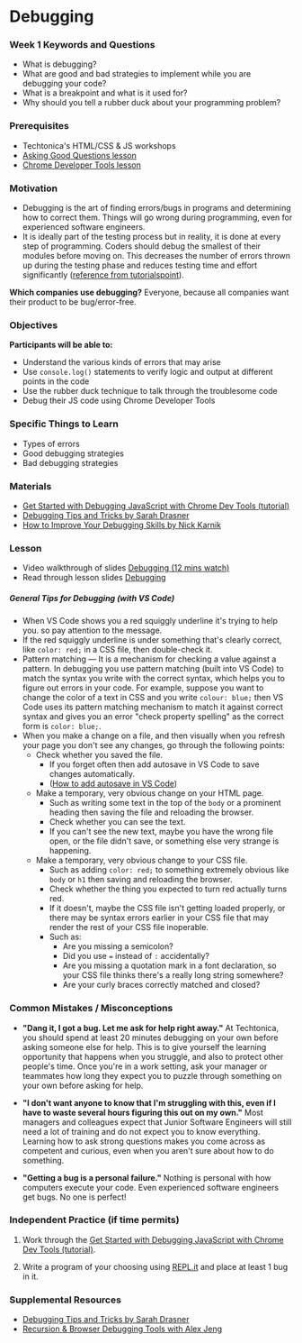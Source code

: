 # Debugging

### Week 1 Keywords and Questions

- What is debugging?
- What are good and bad strategies to implement while you are debugging your code?
- What is a breakpoint and what is it used for?
- Why should you tell a rubber duck about your programming problem?

### Prerequisites

- Techtonica's HTML/CSS & JS workshops
- [Asking Good Questions lesson](/onboarding/asking-good-questions.md)
- [Chrome Developer Tools lesson](/chrome-developer-tools/chrome-developer-tools.md)

### Motivation

- Debugging is the art of finding errors/bugs in programs and determining how to correct them. Things will go wrong during programming, even for experienced software engineers.
- It is ideally part of the testing process but in reality, it is done at every step of programming. Coders should debug the smallest of their modules before moving on. This decreases the number of errors thrown up during the testing phase and reduces testing time and effort significantly ([reference from tutorialspoint](https://www.tutorialspoint.com/programming_methodologies/programming_methodologies_debugging.htm)).

**Which companies use debugging?** Everyone, because all companies want their product to be bug/error-free.

### Objectives

**Participants will be able to:**

- Understand the various kinds of errors that may arise
- Use `console.log()` statements to verify logic and output at different points in the code
- Use the rubber duck technique to talk through the troublesome code
- Debug their JS code using Chrome Developer Tools

### Specific Things to Learn

- Types of errors
- Good debugging strategies
- Bad debugging strategies

### Materials

- [Get Started with Debugging JavaScript with Chrome Dev Tools (tutorial)](https://developers.google.com/web/tools/chrome-devtools/javascript)
- [Debugging Tips and Tricks by Sarah Drasner](https://css-tricks.com/debugging-tips-tricks/)
- [How to Improve Your Debugging Skills by Nick Karnik](https://www.freecodecamp.org/news/how-to-improve-your-debugging-skills-abb5b363bdb8/)

### Lesson

- Video walkthrough of slides [Debugging (12 mins watch)](https://drive.google.com/file/d/1VMyGDG5CnNMkjCyaNx1LAjxTMKxC0QQ4/view?usp=sharing)
- Read through lesson slides [Debugging](https://docs.google.com/presentation/d/1Ol1as_RuxBpXMd4VxCUyvFVkjpcqAxg6B-c0Sl9KDLc/edit?usp=sharing)

##### General Tips for Debugging (with VS Code)

- When VS Code shows you a red squiggly underline it's trying to help you. so pay attention to the message.
- If the red squiggly underline is under something that's clearly correct, like `color: red;` in a CSS file, then double-check it.
- Pattern matching — It is a mechanism for checking a value against a pattern. In debugging you use pattern matching (built into VS Code) to match the syntax you write with the correct syntax, which helps you to figure out errors in your code. For example, suppose you want to change the color of a text in CSS and you write `colour: blue;` then VS Code uses its pattern matching mechanism to match it against correct syntax and gives you an error "check property spelling" as the correct form is `color: blue;`.
- When you make a change on a file, and then visually when you refresh your page you don't see any changes, go through the following points:
  - Check whether you saved the file.
    - If you forget often then add autosave in VS Code to save changes automatically.
    - ([How to add autosave in VS Code](https://code.visualstudio.com/docs/editor/codebasics#_save-auto-save))
  - Make a temporary, very obvious change on your HTML page.
    - Such as writing some text in the top of the `body` or a prominent heading then saving the file and reloading the browser.
    - Check whether you can see the text.
    - If you can't see the new text, maybe you have the wrong file open, or the file didn't save, or something else very strange is happening.
  - Make a temporary, very obvious change to your CSS file.
    - Such as adding `color: red;` to something extremely obvious like `body` or `h1` then saving and reloading the browser.
    - Check whether the thing you expected to turn red actually turns red.
    - If it doesn't, maybe the CSS file isn't getting loaded properly, or there may be syntax errors earlier in your CSS file that may render the rest of your CSS file inoperable.
    - Such as:
      - Are you missing a semicolon?
      - Did you use `=` instead of `:` accidentally?
      - Are you missing a quotation mark in a font declaration, so your CSS file thinks there's a really long string somewhere?
      - Are your curly braces correctly matched and closed?

### Common Mistakes / Misconceptions

- **"Dang it, I got a bug. Let me ask for help right away."** At Techtonica, you should spend at least 20 minutes debugging on your own before asking someone else for help. This is to give yourself the learning opportunity that happens when you struggle, and also to protect other people's time. Once you're in a work setting, ask your manager or teammates how long they expect you to puzzle through something on your own before asking for help.

- **"I don't want anyone to know that I'm struggling with this, even if I have to waste several hours figuring this out on my own."** Most managers and colleagues expect that Junior Software Engineers will still need a lot of training and do not expect you to know everything. Learning how to ask strong questions makes you come across as competent and curious, even when you aren't sure about how to do something.

- **"Getting a bug is a personal failure."** Nothing is personal with how computers execute your code. Even experienced software engineers get bugs. No one is perfect!

### Independent Practice (if time permits)

1. Work through the [Get Started with Debugging JavaScript with Chrome Dev Tools (tutorial)](https://developers.google.com/web/tools/chrome-devtools/javascript/).

2. Write a program of your choosing using [REPL.it](http://www.repl.it) and place at least 1 bug in it.

### Supplemental Resources

- [Debugging Tips and Tricks by Sarah Drasner](https://css-tricks.com/debugging-tips-tricks/)
- [Recursion & Browser Debugging Tools with Alex Jeng](https://www.dropbox.com/scl/fi/ug8qr5nso3crbgdosn5s9/video1897378278.mp4?rlkey=otqfbbak709dkj08wyxwgae21&dl=0)